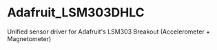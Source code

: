 Adafruit_LSM303DHLC
===================

Unified sensor driver for Adafruit's LSM303 Breakout (Accelerometer + Magnetometer)